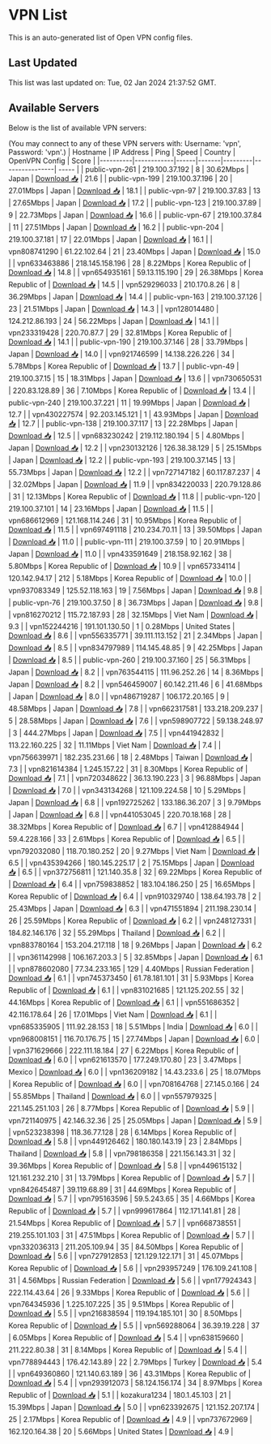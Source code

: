 # VPN List

This is an auto-generated list of Open VPN config files.

## Last Updated

This list was last updated on: Tue, 02 Jan 2024 21:37:52 GMT.

## Available Servers

Below is the list of available VPN servers:

(You may connect to any of these VPN servers with: Username: 'vpn', Password: 'vpn'.)
| Hostname | IP Address | Ping | Speed | Country | OpenVPN Config | Score |
|----------|------------|------|-------|---------|----------------| ----- |
| public-vpn-261 | 219.100.37.192 | 8 | 30.62Mbps | Japan | [Download 📥](./configs/server_0_JP.ovpn) | 21.6 |
| public-vpn-199 | 219.100.37.196 | 20 | 27.01Mbps | Japan | [Download 📥](./configs/server_1_JP.ovpn) | 18.1 |
| public-vpn-97 | 219.100.37.83 | 13 | 27.65Mbps | Japan | [Download 📥](./configs/server_2_JP.ovpn) | 17.2 |
| public-vpn-123 | 219.100.37.89 | 9 | 22.73Mbps | Japan | [Download 📥](./configs/server_3_JP.ovpn) | 16.6 |
| public-vpn-67 | 219.100.37.84 | 11 | 27.51Mbps | Japan | [Download 📥](./configs/server_4_JP.ovpn) | 16.2 |
| public-vpn-204 | 219.100.37.181 | 17 | 22.01Mbps | Japan | [Download 📥](./configs/server_5_JP.ovpn) | 16.1 |
| vpn808741290 | 61.22.102.64 | 21 | 23.40Mbps | Japan | [Download 📥](./configs/server_6_JP.ovpn) | 15.0 |
| vpn633463886 | 218.145.158.196 | 28 | 8.22Mbps | Korea Republic of | [Download 📥](./configs/server_7_KR.ovpn) | 14.8 |
| vpn654935161 | 59.13.115.190 | 29 | 26.38Mbps | Korea Republic of | [Download 📥](./configs/server_8_KR.ovpn) | 14.5 |
| vpn529296033 | 210.170.8.26 | 8 | 36.29Mbps | Japan | [Download 📥](./configs/server_9_JP.ovpn) | 14.4 |
| public-vpn-163 | 219.100.37.126 | 23 | 21.51Mbps | Japan | [Download 📥](./configs/server_10_JP.ovpn) | 14.3 |
| vpn128014480 | 124.212.86.193 | 24 | 56.22Mbps | Japan | [Download 📥](./configs/server_11_JP.ovpn) | 14.1 |
| vpn233319428 | 220.70.87.7 | 29 | 32.81Mbps | Korea Republic of | [Download 📥](./configs/server_12_KR.ovpn) | 14.1 |
| public-vpn-190 | 219.100.37.146 | 28 | 33.79Mbps | Japan | [Download 📥](./configs/server_13_JP.ovpn) | 14.0 |
| vpn921746599 | 14.138.226.226 | 34 | 5.78Mbps | Korea Republic of | [Download 📥](./configs/server_14_KR.ovpn) | 13.7 |
| public-vpn-49 | 219.100.37.15 | 15 | 18.31Mbps | Japan | [Download 📥](./configs/server_15_JP.ovpn) | 13.6 |
| vpn730650531 | 220.83.128.89 | 36 | 7.10Mbps | Korea Republic of | [Download 📥](./configs/server_16_KR.ovpn) | 13.4 |
| public-vpn-240 | 219.100.37.221 | 11 | 19.99Mbps | Japan | [Download 📥](./configs/server_17_JP.ovpn) | 12.7 |
| vpn430227574 | 92.203.145.121 | 1 | 43.93Mbps | Japan | [Download 📥](./configs/server_18_JP.ovpn) | 12.7 |
| public-vpn-138 | 219.100.37.117 | 13 | 22.28Mbps | Japan | [Download 📥](./configs/server_19_JP.ovpn) | 12.5 |
| vpn683230242 | 219.112.180.194 | 5 | 4.80Mbps | Japan | [Download 📥](./configs/server_20_JP.ovpn) | 12.2 |
| vpn230132126 | 126.38.38.129 | 5 | 25.15Mbps | Japan | [Download 📥](./configs/server_21_JP.ovpn) | 12.2 |
| public-vpn-193 | 219.100.37.145 | 13 | 55.73Mbps | Japan | [Download 📥](./configs/server_22_JP.ovpn) | 12.2 |
| vpn727147182 | 60.117.87.237 | 4 | 32.02Mbps | Japan | [Download 📥](./configs/server_23_JP.ovpn) | 11.9 |
| vpn834220033 | 220.79.128.86 | 31 | 12.13Mbps | Korea Republic of | [Download 📥](./configs/server_24_KR.ovpn) | 11.8 |
| public-vpn-120 | 219.100.37.101 | 14 | 23.16Mbps | Japan | [Download 📥](./configs/server_25_JP.ovpn) | 11.5 |
| vpn686612969 | 121.168.114.246 | 31 | 10.95Mbps | Korea Republic of | [Download 📥](./configs/server_26_KR.ovpn) | 11.5 |
| vpn697491118 | 210.234.70.11 | 13 | 39.50Mbps | Japan | [Download 📥](./configs/server_27_JP.ovpn) | 11.0 |
| public-vpn-111 | 219.100.37.59 | 10 | 20.91Mbps | Japan | [Download 📥](./configs/server_28_JP.ovpn) | 11.0 |
| vpn433591649 | 218.158.92.162 | 38 | 5.80Mbps | Korea Republic of | [Download 📥](./configs/server_29_KR.ovpn) | 10.9 |
| vpn657334114 | 120.142.94.17 | 212 | 5.18Mbps | Korea Republic of | [Download 📥](./configs/server_30_KR.ovpn) | 10.0 |
| vpn937083349 | 125.52.118.163 | 19 | 7.56Mbps | Japan | [Download 📥](./configs/server_31_JP.ovpn) | 9.8 |
| public-vpn-76 | 219.100.37.50 | 8 | 36.73Mbps | Japan | [Download 📥](./configs/server_32_JP.ovpn) | 9.8 |
| vpn816270212 | 115.72.187.93 | 28 | 32.15Mbps | Viet Nam | [Download 📥](./configs/server_33_VN.ovpn) | 9.3 |
| vpn152244216 | 191.101.130.50 | 1 | 0.28Mbps | United States | [Download 📥](./configs/server_34_US.ovpn) | 8.6 |
| vpn556335771 | 39.111.113.152 | 21 | 2.34Mbps | Japan | [Download 📥](./configs/server_35_JP.ovpn) | 8.5 |
| vpn834797989 | 114.145.48.85 | 9 | 42.25Mbps | Japan | [Download 📥](./configs/server_36_JP.ovpn) | 8.5 |
| public-vpn-260 | 219.100.37.160 | 25 | 56.31Mbps | Japan | [Download 📥](./configs/server_37_JP.ovpn) | 8.2 |
| vpn763544115 | 111.96.252.26 | 14 | 8.36Mbps | Japan | [Download 📥](./configs/server_38_JP.ovpn) | 8.2 |
| vpn546459007 | 60.142.211.46 | 6 | 41.68Mbps | Japan | [Download 📥](./configs/server_39_JP.ovpn) | 8.0 |
| vpn486719287 | 106.172.20.165 | 9 | 48.58Mbps | Japan | [Download 📥](./configs/server_40_JP.ovpn) | 7.8 |
| vpn662317581 | 133.218.209.237 | 5 | 28.58Mbps | Japan | [Download 📥](./configs/server_41_JP.ovpn) | 7.6 |
| vpn598907722 | 59.138.248.97 | 3 | 444.27Mbps | Japan | [Download 📥](./configs/server_42_JP.ovpn) | 7.5 |
| vpn441942832 | 113.22.160.225 | 32 | 11.11Mbps | Viet Nam | [Download 📥](./configs/server_43_VN.ovpn) | 7.4 |
| vpn756639971 | 182.235.231.66 | 18 | 2.48Mbps | Taiwan | [Download 📥](./configs/server_44_TW.ovpn) | 7.3 |
| vpn821614384 | 1.245.157.22 | 31 | 8.30Mbps | Korea Republic of | [Download 📥](./configs/server_45_KR.ovpn) | 7.1 |
| vpn720348622 | 36.13.190.223 | 3 | 96.88Mbps | Japan | [Download 📥](./configs/server_46_JP.ovpn) | 7.0 |
| vpn343134268 | 121.109.224.58 | 10 | 5.29Mbps | Japan | [Download 📥](./configs/server_47_JP.ovpn) | 6.8 |
| vpn192725262 | 133.186.36.207 | 3 | 9.79Mbps | Japan | [Download 📥](./configs/server_48_JP.ovpn) | 6.8 |
| vpn441053045 | 220.70.18.168 | 28 | 38.32Mbps | Korea Republic of | [Download 📥](./configs/server_49_KR.ovpn) | 6.7 |
| vpn412884944 | 59.4.228.166 | 33 | 2.61Mbps | Korea Republic of | [Download 📥](./configs/server_50_KR.ovpn) | 6.5 |
| vpn792032080 | 118.70.180.252 | 20 | 9.27Mbps | Viet Nam | [Download 📥](./configs/server_51_VN.ovpn) | 6.5 |
| vpn435394266 | 180.145.225.17 | 2 | 75.15Mbps | Japan | [Download 📥](./configs/server_52_JP.ovpn) | 6.5 |
| vpn372756811 | 121.140.35.8 | 32 | 69.22Mbps | Korea Republic of | [Download 📥](./configs/server_53_KR.ovpn) | 6.4 |
| vpn759838852 | 183.104.186.250 | 25 | 16.65Mbps | Korea Republic of | [Download 📥](./configs/server_54_KR.ovpn) | 6.4 |
| vpn910329740 | 138.64.193.78 | 2 | 25.43Mbps | Japan | [Download 📥](./configs/server_55_JP.ovpn) | 6.3 |
| vpn471551894 | 211.198.230.14 | 26 | 25.59Mbps | Korea Republic of | [Download 📥](./configs/server_56_KR.ovpn) | 6.2 |
| vpn248127331 | 184.82.146.176 | 32 | 55.29Mbps | Thailand | [Download 📥](./configs/server_57_TH.ovpn) | 6.2 |
| vpn883780164 | 153.204.217.118 | 18 | 9.26Mbps | Japan | [Download 📥](./configs/server_58_JP.ovpn) | 6.2 |
| vpn361142998 | 106.167.203.3 | 5 | 32.85Mbps | Japan | [Download 📥](./configs/server_59_JP.ovpn) | 6.1 |
| vpn878602080 | 77.34.233.165 | 129 | 4.40Mbps | Russian Federation | [Download 📥](./configs/server_60_RU.ovpn) | 6.1 |
| vpn745373450 | 61.78.181.101 | 31 | 5.93Mbps | Korea Republic of | [Download 📥](./configs/server_61_KR.ovpn) | 6.1 |
| vpn831021685 | 121.125.202.55 | 32 | 44.16Mbps | Korea Republic of | [Download 📥](./configs/server_62_KR.ovpn) | 6.1 |
| vpn551686352 | 42.116.178.64 | 26 | 17.01Mbps | Viet Nam | [Download 📥](./configs/server_63_VN.ovpn) | 6.1 |
| vpn685335905 | 111.92.28.153 | 18 | 5.51Mbps | India | [Download 📥](./configs/server_64_IN.ovpn) | 6.0 |
| vpn968008151 | 116.70.176.75 | 15 | 27.74Mbps | Japan | [Download 📥](./configs/server_65_JP.ovpn) | 6.0 |
| vpn371629666 | 222.111.18.184 | 27 | 6.22Mbps | Korea Republic of | [Download 📥](./configs/server_66_KR.ovpn) | 6.0 |
| vpn621613570 | 177.249.170.80 | 23 | 3.47Mbps | Mexico | [Download 📥](./configs/server_67_MX.ovpn) | 6.0 |
| vpn136209182 | 14.43.233.6 | 25 | 18.07Mbps | Korea Republic of | [Download 📥](./configs/server_68_KR.ovpn) | 6.0 |
| vpn708164768 | 27.145.0.166 | 24 | 55.85Mbps | Thailand | [Download 📥](./configs/server_69_TH.ovpn) | 6.0 |
| vpn557979325 | 221.145.251.103 | 26 | 8.77Mbps | Korea Republic of | [Download 📥](./configs/server_70_KR.ovpn) | 5.9 |
| vpn721140975 | 42.146.32.36 | 25 | 25.05Mbps | Japan | [Download 📥](./configs/server_71_JP.ovpn) | 5.9 |
| vpn523238398 | 118.36.77.128 | 28 | 6.14Mbps | Korea Republic of | [Download 📥](./configs/server_72_KR.ovpn) | 5.8 |
| vpn449126462 | 180.180.143.19 | 23 | 2.84Mbps | Thailand | [Download 📥](./configs/server_73_TH.ovpn) | 5.8 |
| vpn798186358 | 221.156.143.31 | 32 | 39.36Mbps | Korea Republic of | [Download 📥](./configs/server_74_KR.ovpn) | 5.8 |
| vpn449615132 | 121.161.232.210 | 31 | 13.79Mbps | Korea Republic of | [Download 📥](./configs/server_75_KR.ovpn) | 5.7 |
| vpn842645487 | 39.119.68.89 | 31 | 44.69Mbps | Korea Republic of | [Download 📥](./configs/server_76_KR.ovpn) | 5.7 |
| vpn795163596 | 59.5.243.65 | 35 | 4.66Mbps | Korea Republic of | [Download 📥](./configs/server_77_KR.ovpn) | 5.7 |
| vpn999617864 | 112.171.141.81 | 28 | 21.54Mbps | Korea Republic of | [Download 📥](./configs/server_78_KR.ovpn) | 5.7 |
| vpn668738551 | 219.255.101.103 | 31 | 47.51Mbps | Korea Republic of | [Download 📥](./configs/server_79_KR.ovpn) | 5.7 |
| vpn332036313 | 211.205.109.94 | 35 | 84.50Mbps | Korea Republic of | [Download 📥](./configs/server_80_KR.ovpn) | 5.6 |
| vpn727912853 | 121.129.122.171 | 31 | 45.07Mbps | Korea Republic of | [Download 📥](./configs/server_81_KR.ovpn) | 5.6 |
| vpn293957249 | 176.109.241.108 | 31 | 4.56Mbps | Russian Federation | [Download 📥](./configs/server_82_RU.ovpn) | 5.6 |
| vpn177924343 | 222.114.43.64 | 26 | 9.33Mbps | Korea Republic of | [Download 📥](./configs/server_83_KR.ovpn) | 5.6 |
| vpn764345936 | 1.225.107.225 | 35 | 9.51Mbps | Korea Republic of | [Download 📥](./configs/server_84_KR.ovpn) | 5.5 |
| vpn216838594 | 119.194.185.101 | 30 | 8.50Mbps | Korea Republic of | [Download 📥](./configs/server_85_KR.ovpn) | 5.5 |
| vpn569288064 | 36.39.19.228 | 37 | 6.05Mbps | Korea Republic of | [Download 📥](./configs/server_86_KR.ovpn) | 5.4 |
| vpn638159660 | 211.222.80.38 | 31 | 8.14Mbps | Korea Republic of | [Download 📥](./configs/server_87_KR.ovpn) | 5.4 |
| vpn778894443 | 176.42.143.89 | 22 | 2.79Mbps | Turkey | [Download 📥](./configs/server_88_TR.ovpn) | 5.4 |
| vpn649360860 | 121.140.63.189 | 36 | 43.31Mbps | Korea Republic of | [Download 📥](./configs/server_89_KR.ovpn) | 5.4 |
| vpn293912073 | 58.124.156.174 | 34 | 8.97Mbps | Korea Republic of | [Download 📥](./configs/server_90_KR.ovpn) | 5.1 |
| kozakura1234 | 180.1.45.103 | 21 | 15.39Mbps | Japan | [Download 📥](./configs/server_91_JP.ovpn) | 5.0 |
| vpn623392675 | 121.152.207.174 | 25 | 2.17Mbps | Korea Republic of | [Download 📥](./configs/server_92_KR.ovpn) | 4.9 |
| vpn737672969 | 162.120.164.38 | 20 | 5.66Mbps | United States | [Download 📥](./configs/server_93_US.ovpn) | 4.9 |
